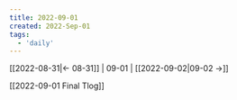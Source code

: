```yaml
---
title: 2022-09-01
created: 2022-Sep-01
tags:
  - 'daily'
---
```


[[2022-08-31|<- 08-31]] | 09-01 | [[2022-09-02|09-02 ->]]


[[2022-09-01 Final Tlog]]
